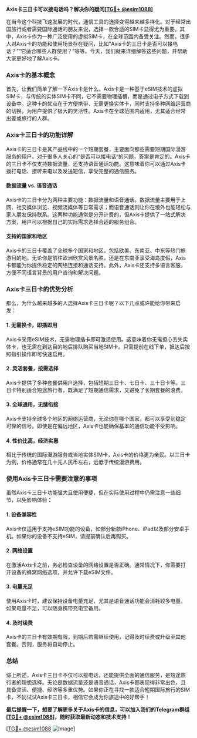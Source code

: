 **Axis卡三日卡可以接电话吗？解决你的疑问[[TG💪+ @esim1088](https://t.me/s/esim1088)]**

在当今这个科技飞速发展的时代，通信工具的选择变得越来越多样化。对于经常出国旅行或者需要国际通话的朋友来说，选择一款合适的SIM卡显得尤为重要。其中，Axis卡作为一种广泛使用的虚拟SIM卡，在全球范围内备受关注。然而，很多人对Axis卡的功能和使用场景存在疑问，比如“Axis卡的三日卡是否可以接电话？”“它适合哪些人群使用？”等等。今天，我们就来详细解答这些问题，并帮助大家更好地了解Axis卡。

### Axis卡的基本概念

首先，让我们简单了解一下Axis卡是什么。Axis卡是一种基于eSIM技术的虚拟SIM卡，与传统的实体SIM卡不同，它不需要物理插槽，而是通过电子方式下载到设备中。这种卡的优点在于方便携带、无需更换实体卡，同时支持多种网络运营商的切换，为用户提供了极大的灵活性。Axis卡在全球范围内适用，尤其适合经常出差或旅行的人群。

### Axis卡三日卡的功能详解

Axis卡的三日卡是其产品线中的一个短期套餐，主要面向那些需要短期国际漫游服务的用户。对于很多人关心的“是否可以接电话”的问题，答案是肯定的。Axis卡的三日卡不仅支持数据流量，还支持语音通话功能。这意味着你可以通过Axis卡拨打电话、接听来电以及发送短信，享受完整的通信服务。

#### 数据流量 vs. 语音通话

Axis卡的三日卡分为两种主要功能：数据流量和语音通话。数据流量主要用于上网、社交媒体浏览、视频流媒体等日常需求；而语音通话则让你在境外也能轻松与家人朋友保持联系。这两种功能通常是分开计费的，但Axis卡提供了一站式解决方案，用户可以根据自己的实际需求选择合适的服务组合。

#### 支持的国家和地区

Axis卡的三日卡覆盖了全球多个国家和地区，包括欧美、东南亚、中东等热门旅游目的地。无论你是前往欧洲欣赏风景名胜，还是在东南亚享受海岛度假，Axis卡都能为你提供稳定的网络连接和通话支持。此外，Axis卡还支持多语言客服，方便不同语言背景的用户咨询和解决问题。

### Axis卡三日卡的优势分析

那么，为什么越来越多的人选择Axis卡三日卡呢？以下几点或许能给你带来启发：

#### 1. **无需换卡，即插即用**
   Axis卡采用eSIM技术，无需物理插卡即可激活使用。这意味着你无需担心丢失实体卡，也无需在到达目的地后排队购买当地SIM卡。只需提前在线下单，抵达后按照指引操作即可快速启用。

#### 2. **灵活套餐，按需选择**
   Axis卡提供了多种套餐供用户选择，包括短期三日卡、七日卡、三十日卡等。三日卡特别适合短途旅行者，既满足了短期通信需求，又避免了长期套餐的浪费。

#### 3. **全球通用，无缝衔接**
   Axis卡支持全球多个地区的网络运营商，无论你在哪个国家，都可以享受到稳定可靠的信号。即使是在偏远地区，Axis卡也能确保基本的通信功能不受影响。

#### 4. **性价比高，经济实惠**
   相比于传统的国际漫游服务或当地实体SIM卡，Axis卡的价格更为亲民。以三日卡为例，价格通常在几十元人民币左右，远低于传统漫游费用。

### 使用Axis卡三日卡需要注意的事项

虽然Axis卡三日卡功能强大且使用便捷，但在实际使用过程中仍需注意一些细节，以免影响体验：

#### 1. **设备兼容性**
   Axis卡仅适用于支持eSIM功能的设备，如部分新款iPhone、iPad以及部分安卓手机。如果你的设备不支持eSIM，请提前确认后再购买。

#### 2. **网络设置**
   在激活Axis卡之前，务必检查设备的网络设置是否正确。通常情况下，你需要打开设备的蜂窝网络选项，并允许下载eSIM文件。

#### 3. **电量充足**
   使用Axis卡时，建议保持设备电量充足，尤其是语音通话功能会消耗较多电量。如果电量不足，可以随身携带充电宝备用。

#### 4. **及时续费**
   Axis卡的三日卡有效期有限，到期后若需继续使用，记得及时续费或升级至其他套餐。否则，服务将自动停止。

### 总结

综上所述，Axis卡三日卡不仅可以接电话，还能提供全面的通信服务，是短途旅行者的理想选择。无论是数据流量还是语音通话，Axis卡都表现得非常出色，且具备灵活、便捷、经济等多重优势。如果你正在寻找一款适合短期国际旅行的SIM卡，不妨试试Axis卡三日卡，相信它会成为你旅途中的好帮手！

**最后提醒一下，想要了解更多关于Axis卡的信息，可以加入我们的Telegram群组[[TG💪+ @esim1088](https://t.me/s/esim1088)]，随时获取最新动态和技术支持！**

[[TG💪+ @esim1088](https://t.me/s/esim1088) ![Image](https://i.postimg.cc/4NQfJmqS/Snipaste-2025-05-13-00-14-12.png)]